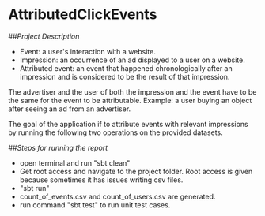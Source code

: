 # AttributedClickEvents

##*Project Description*
- Event: a user's interaction with a website.
- Impression: an occurrence of an ad displayed to a user on a website.
- Attributed event: an event that happened chronologically after an impression and is considered to be the result of that impression.

The advertiser and the user of both the impression and the event have to be the same for the event to be attributable. Example: a user buying an object after seeing an ad from an advertiser.

 

The goal of the application if to attribute events with relevant impressions by running the following two operations on the provided datasets.

##*Steps for running the report*

- open terminal and run "sbt clean"
- Get root access and navigate to the project folder. Root access is given because sometimes it has issues writing csv files.
- "sbt run"
- count_of_events.csv and count_of_users.csv are generated.
- run command "sbt test" to run unit test cases.


